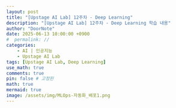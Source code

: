```yaml
---
layout: post
title: "[Upstage AI Lab] 12주차 - Deep Learning"
description: "[Upstage AI Lab] 12주차 - Deep Learning 학습 내용"
author: "DoorNote"
date: 2025-06-13 10:00:00 +0900
#  permalink: //
categories:
    - AI | 인공지능
    - Upstage AI Lab
tags: [Upstage AI Lab, Deep Learning]
use_math: true
comments: true
pin: false # 고정핀
math: true
mermaid: true
image: /assets/img/MLOps-자동화_배포1.png
---
```


<!-- ## 들어가며

> 이번 포스팅은 **딥러닝**을 공부하기 전에 반드시 알아야 할 **핵심 용어들과 개념**들을 소개합니다.  
> **기초가 되는 주요 용어들의 의미와 역할**을 설명하고, 딥러닝 모델에서 어떻게 활용되는지 정리했습니다.
{: .prompt-tip }

<br>
<br>

## Neural Network

---

### 1. 신경망의 기본 구성 요소

> 딥러닝의 기본 모델인 **Neural Network**는 여러 **Layer**가 차례로 연결된 다층 구조다.  
> 각 **Layer**는 다수의 **뉴런**으로 구성되며, 뉴런 간 연결 강도를 조절하는 **Weight**와 **Bias**를 포함한다.  
> **기본 구성 요소**는 아래와 같다.
{: .prompt-info }

![Neural-Network](/assets/img/DL-1.png){: width="600" .center} -->

